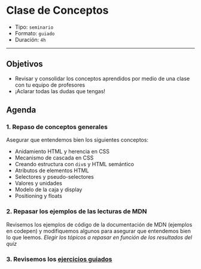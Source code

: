 # Clase de Conceptos

- Tipo: `seminario`
- Formato: `guiado`
- Duración: `4h`

***

## Objetivos

- Revisar y consolidar los conceptos aprendidos por medio de una clase
con tu equipo de profesores
- ¡Aclarar todas las dudas que tengas!

## Agenda

### 1. Repaso de conceptos generales

Asegurar que entendemos bien los siguientes conceptos:
  * Anidamiento HTML y herencia en CSS
  * Mecanismo de cascada en CSS
  * Creando estructura con `div`s y HTML semántico
  * Atributos de elementos HTML
  * Selectores y pseudo-selectores
  * Valores y unidades
  * Modelo de la caja y display
  * Positioning y floats

### 2. Repasar los ejemplos de las lecturas de MDN

Revisemos los ejemplos de código de la documentación de MDN
(ejemplos en codepen) y modifiquemos algunos para asegurar que entendemos
bien lo que leemos. _Elegir los tópicos a repasar en función de
los resultados del quiz_

### 3. Revisemos los [ejercicios guiados](../09-guided-exercises)
